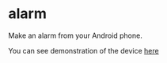 # alarm

Make an alarm from your Android phone.

You can see demonstration of the device [here](https://youtu.be/uGTCpmnd4v4)
